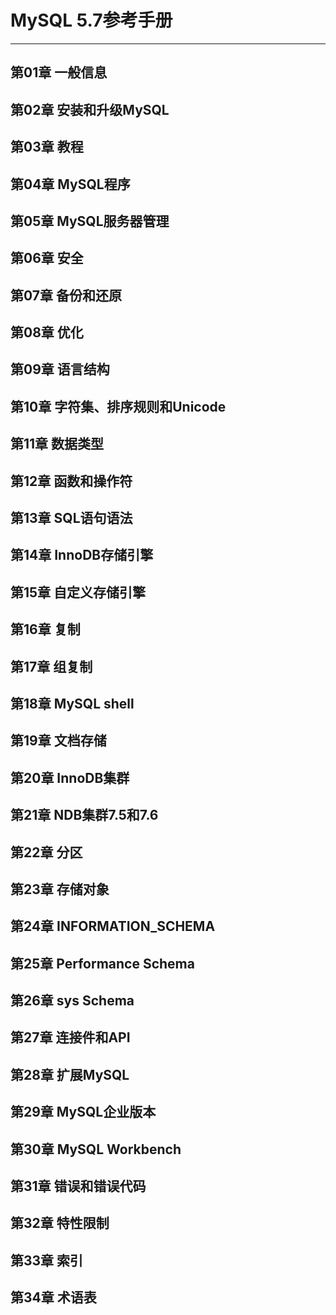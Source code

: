 # MySQL 5.7参考手册
---
## 第01章 一般信息
## 第02章 安装和升级MySQL
## 第03章 教程
## 第04章 MySQL程序
## 第05章 MySQL服务器管理
## 第06章 安全
## 第07章 备份和还原
## 第08章 优化
## 第09章 语言结构
## 第10章 字符集、排序规则和Unicode
## 第11章 数据类型
## 第12章 函数和操作符
## 第13章 SQL语句语法
## 第14章 InnoDB存储引擎
## 第15章 自定义存储引擎
## 第16章 复制
## 第17章 组复制
## 第18章 MySQL shell
## 第19章 文档存储
## 第20章 InnoDB集群
## 第21章 NDB集群7.5和7.6
## 第22章 分区
## 第23章 存储对象
## 第24章 INFORMATION_SCHEMA
## 第25章 Performance Schema
## 第26章 sys Schema
## 第27章 连接件和API
## 第28章 扩展MySQL
## 第29章 MySQL企业版本
## 第30章 MySQL Workbench
## 第31章 错误和错误代码
## 第32章 特性限制
## 第33章 索引
## 第34章 术语表

